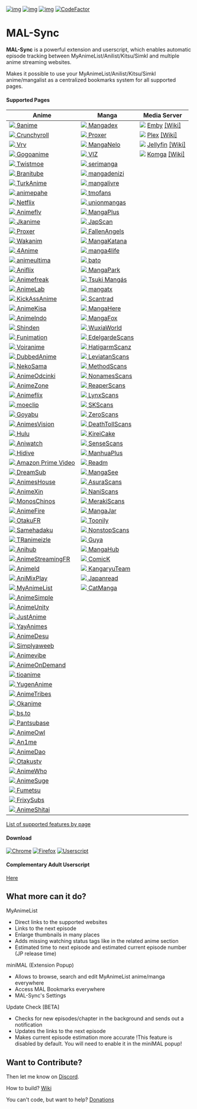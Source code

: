 [![img](https://img.shields.io/github/checks-status/MALSync/MALSync/master.svg?style=flat-square&logo=github)](https://github.com/MALSync/MALSync/actions)
[![img](https://img.shields.io/discord/358599430502481920.svg?style=flat-square&logo=discord&label=Chat%20%2F%20Support&colorB=7289DA)](https://discord.com/invite/cTH4yaw)
[![img](https://img.shields.io/github/issues/MALSync/MALSync.svg?style=flat-square&logo=github&logoColor=white)](https://github.com/MALSync/MALSync/issues)
[![CodeFactor](https://www.codefactor.io/repository/github/MALSync/MALSync/badge)](https://www.codefactor.io/repository/github/MALSync/MALSync)

# MAL-Sync

**MAL-Sync** is a powerful extension and userscript, which enables automatic episode tracking between MyAnimeList/Anilist/Kitsu/Simkl and multiple anime streaming websites.

Makes it possible to use your MyAnimeList/Anilist/Kitsu/Simkl anime/mangalist as a centralized bookmarks system for all supported pages.

#### **Supported Pages** <a id="anchor-link"></a>

<!--pages-->
  <table>
    <thead>
      <tr>
        <th>Anime</th>
        <th>Manga</th>
        <th>Media Server</th>
      </tr>
    </thead>
    <tbody>
      <tr>
                <td><a href="https://9anime.to"><img src="https://www.google.com/s2/favicons?domain=https://9anime.to"> 9anime</a></td>
                <td><a href="https://www.mangadex.org"><img src="https://www.google.com/s2/favicons?domain=https://www.mangadex.org"> Mangadex</a></td>
                <td><a href="http://app.emby.media"><img src="https://www.google.com/s2/favicons?domain=app.emby.media"></a> <a href="http://app.emby.media">Emby</a> <a href="https://github.com/MALSync/MALSync/wiki/Emby-Plex">[Wiki]</a></td>
              </tr><tr>
                <td><a href="https://www.crunchyroll.com"><img src="https://www.google.com/s2/favicons?domain=https://www.crunchyroll.com"> Crunchyroll</a></td>
                <td><a href="https://proxer.me"><img src="https://www.google.com/s2/favicons?domain=https://proxer.me"> Proxer</a></td>
                <td><a href="http://app.plex.tv"><img src="https://www.google.com/s2/favicons?domain=http://app.plex.tv"></a> <a href="http://app.plex.tv">Plex</a> <a href="https://github.com/MALSync/MALSync/wiki/Emby-Plex">[Wiki]</a></td>
              </tr><tr>
                <td><a href="https://vrv.co"><img src="https://www.google.com/s2/favicons?domain=https://vrv.co"> Vrv</a></td>
                <td><a href="https://manganelo.com"><img src="https://www.google.com/s2/favicons?domain=https://manganelo.com"> MangaNelo</a></td>
                <td><a href="https://jellyfin.org/"><img src="https://www.google.com/s2/favicons?domain=https://jellyfin.org/"></a> <a href="https://jellyfin.org/">Jellyfin</a> <a href="https://github.com/MALSync/MALSync/wiki/Emby-Plex">[Wiki]</a></td>
              </tr><tr>
                <td><a href="https://gogoanimes.co"><img src="https://www.google.com/s2/favicons?domain=https://gogoanimes.co"> Gogoanime</a></td>
                <td><a href="https://www.viz.com"><img src="https://www.google.com/s2/favicons?domain=https://www.viz.com"> VIZ</a></td>
                <td><a href="https://komga.org/"><img src="https://www.google.com/s2/favicons?domain=https://komga.org/"></a> <a href="https://komga.org/">Komga</a> <a href="https://github.com/MALSync/MALSync/wiki/Emby-Plex">[Wiki]</a></td>
              </tr><tr>
                <td><a href="https://twist.moe"><img src="https://www.google.com/s2/favicons?domain=https://twist.moe"> Twistmoe</a></td>
                <td><a href="https://serimanga.com"><img src="https://www.google.com/s2/favicons?domain=https://serimanga.com"> serimanga</a></td>
                <td></td>
              </tr><tr>
                <td><a href="https://www.branitube.net"><img src="https://www.google.com/s2/favicons?domain=https://www.branitube.net"> Branitube</a></td>
                <td><a href="https://mangadenizi.com"><img src="https://www.google.com/s2/favicons?domain=https://mangadenizi.com"> mangadenizi</a></td>
                <td></td>
              </tr><tr>
                <td><a href="https://www.turkanime.net"><img src="https://www.google.com/s2/favicons?domain=https://www.turkanime.net"> TurkAnime</a></td>
                <td><a href="https://mangalivre.net"><img src="https://www.google.com/s2/favicons?domain=https://mangalivre.net"> mangalivre</a></td>
                <td></td>
              </tr><tr>
                <td><a href="https://animepahe.com"><img src="https://www.google.com/s2/favicons?domain=https://animepahe.com"> animepahe</a></td>
                <td><a href="https://lectortmo.com"><img src="https://www.google.com/s2/favicons?domain=https://lectortmo.com"> tmofans</a></td>
                <td></td>
              </tr><tr>
                <td><a href="https://www.netflix.com"><img src="https://www.google.com/s2/favicons?domain=https://www.netflix.com"> Netflix</a></td>
                <td><a href="https://unionleitor.top"><img src="https://www.google.com/s2/favicons?domain=https://unionleitor.top"> unionmangas</a></td>
                <td></td>
              </tr><tr>
                <td><a href="https://animeflv.net"><img src="https://www.google.com/s2/favicons?domain=https://animeflv.net"> Animeflv</a></td>
                <td><a href="https://mangaplus.shueisha.co.jp"><img src="https://www.google.com/s2/favicons?domain=https://mangaplus.shueisha.co.jp"> MangaPlus</a></td>
                <td></td>
              </tr><tr>
                <td><a href="https://jkanime.net"><img src="https://www.google.com/s2/favicons?domain=https://jkanime.net"> Jkanime</a></td>
                <td><a href="https://www.japscan.se"><img src="https://www.google.com/s2/favicons?domain=https://www.japscan.se"> JapScan</a></td>
                <td></td>
              </tr><tr>
                <td><a href="https://proxer.me"><img src="https://www.google.com/s2/favicons?domain=https://proxer.me"> Proxer</a></td>
                <td><a href="https://manga.fascans.com"><img src="https://www.google.com/s2/favicons?domain=https://manga.fascans.com"> FallenAngels</a></td>
                <td></td>
              </tr><tr>
                <td><a href="https://www.wakanim.tv"><img src="https://www.google.com/s2/favicons?domain=https://www.wakanim.tv"> Wakanim</a></td>
                <td><a href="http://mangakatana.com"><img src="https://www.google.com/s2/favicons?domain=http://mangakatana.com"> MangaKatana</a></td>
                <td></td>
              </tr><tr>
                <td><a href="https://4anime.to"><img src="https://www.google.com/s2/favicons?domain=https://4anime.to"> 4Anime</a></td>
                <td><a href="https://manga4life.com"><img src="https://www.google.com/s2/favicons?domain=https://manga4life.com"> manga4life</a></td>
                <td></td>
              </tr><tr>
                <td><a href="https://animeultima.to"><img src="https://www.google.com/s2/favicons?domain=https://animeultima.to"> animeultima</a></td>
                <td><a href="https://bato.to"><img src="https://www.google.com/s2/favicons?domain=https://bato.to"> bato</a></td>
                <td></td>
              </tr><tr>
                <td><a href="https://www1.aniflix.tv"><img src="https://www.google.com/s2/favicons?domain=https://www1.aniflix.tv"> Aniflix</a></td>
                <td><a href="https://mangapark.net"><img src="https://www.google.com/s2/favicons?domain=https://mangapark.net"> MangaPark</a></td>
                <td></td>
              </tr><tr>
                <td><a href="https://www.animefreak.tv"><img src="https://www.google.com/s2/favicons?domain=https://www.animefreak.tv"> Animefreak</a></td>
                <td><a href="https://www.tsukimangas.com"><img src="https://www.google.com/s2/favicons?domain=https://www.tsukimangas.com"> Tsuki Mangás</a></td>
                <td></td>
              </tr><tr>
                <td><a href="https://www.animelab.com"><img src="https://www.google.com/s2/favicons?domain=https://www.animelab.com"> AnimeLab</a></td>
                <td><a href="https://mangatx.com"><img src="https://www.google.com/s2/favicons?domain=https://mangatx.com"> mangatx</a></td>
                <td></td>
              </tr><tr>
                <td><a href="https://www.kickassanime.rs"><img src="https://www.google.com/s2/favicons?domain=https://www.kickassanime.rs"> KickAssAnime</a></td>
                <td><a href="https://scantrad.net"><img src="https://www.google.com/s2/favicons?domain=https://scantrad.net"> Scantrad</a></td>
                <td></td>
              </tr><tr>
                <td><a href="https://animekisa.tv"><img src="https://www.google.com/s2/favicons?domain=https://animekisa.tv"> AnimeKisa</a></td>
                <td><a href="http://www.mangahere.cc"><img src="https://www.google.com/s2/favicons?domain=http://www.mangahere.cc"> MangaHere</a></td>
                <td></td>
              </tr><tr>
                <td><a href="https://animeindo.net"><img src="https://www.google.com/s2/favicons?domain=https://animeindo.net"> AnimeIndo</a></td>
                <td><a href="http://fanfox.net"><img src="https://www.google.com/s2/favicons?domain=http://fanfox.net"> MangaFox</a></td>
                <td></td>
              </tr><tr>
                <td><a href="https://shinden.pl"><img src="https://www.google.com/s2/favicons?domain=https://shinden.pl"> Shinden</a></td>
                <td><a href="https://wuxiaworld.site"><img src="https://www.google.com/s2/favicons?domain=https://wuxiaworld.site"> WuxiaWorld</a></td>
                <td></td>
              </tr><tr>
                <td><a href="https://www.funimation.com"><img src="https://www.google.com/s2/favicons?domain=https://www.funimation.com"> Funimation</a></td>
                <td><a href="https://edelgardescans.com"><img src="https://www.google.com/s2/favicons?domain=https://edelgardescans.com"> EdelgardeScans</a></td>
                <td></td>
              </tr><tr>
                <td><a href="https://voiranime.com"><img src="https://www.google.com/s2/favicons?domain=https://voiranime.com"> Voiranime</a></td>
                <td><a href="https://hatigarmscanz.net"><img src="https://www.google.com/s2/favicons?domain=https://hatigarmscanz.net"> HatigarmScanz</a></td>
                <td></td>
              </tr><tr>
                <td><a href="https://ww5.dubbedanime.net"><img src="https://www.google.com/s2/favicons?domain=https://ww5.dubbedanime.net"> DubbedAnime</a></td>
                <td><a href="https://leviatanscans.com"><img src="https://www.google.com/s2/favicons?domain=https://leviatanscans.com"> LeviatanScans</a></td>
                <td></td>
              </tr><tr>
                <td><a href="https://www.neko-sama.fr"><img src="https://www.google.com/s2/favicons?domain=https://www.neko-sama.fr"> NekoSama</a></td>
                <td><a href="https://methodscans.com"><img src="https://www.google.com/s2/favicons?domain=https://methodscans.com"> MethodScans</a></td>
                <td></td>
              </tr><tr>
                <td><a href="https://anime-odcinki.pl"><img src="https://www.google.com/s2/favicons?domain=https://anime-odcinki.pl"> AnimeOdcinki</a></td>
                <td><a href="https://the-nonames.com"><img src="https://www.google.com/s2/favicons?domain=https://the-nonames.com"> NonamesScans</a></td>
                <td></td>
              </tr><tr>
                <td><a href="https://www.animezone.pl"><img src="https://www.google.com/s2/favicons?domain=https://www.animezone.pl"> AnimeZone</a></td>
                <td><a href="https://reaperscans.com"><img src="https://www.google.com/s2/favicons?domain=https://reaperscans.com"> ReaperScans</a></td>
                <td></td>
              </tr><tr>
                <td><a href="https://animeflix.io"><img src="https://www.google.com/s2/favicons?domain=https://animeflix.io"> Animeflix</a></td>
                <td><a href="https://lynxscans.com"><img src="https://www.google.com/s2/favicons?domain=https://lynxscans.com"> LynxScans</a></td>
                <td></td>
              </tr><tr>
                <td><a href="https://moeclip.com"><img src="https://www.google.com/s2/favicons?domain=https://moeclip.com"> moeclip</a></td>
                <td><a href="https://skscans.com"><img src="https://www.google.com/s2/favicons?domain=https://skscans.com"> SKScans</a></td>
                <td></td>
              </tr><tr>
                <td><a href="https://goyabu.com"><img src="https://www.google.com/s2/favicons?domain=https://goyabu.com"> Goyabu</a></td>
                <td><a href="https://zeroscans.com"><img src="https://www.google.com/s2/favicons?domain=https://zeroscans.com"> ZeroScans</a></td>
                <td></td>
              </tr><tr>
                <td><a href="https://animesvision.biz"><img src="https://www.google.com/s2/favicons?domain=https://animesvision.biz"> AnimesVision</a></td>
                <td><a href="https://reader.deathtollscans.net"><img src="https://www.google.com/s2/favicons?domain=https://reader.deathtollscans.net"> DeathTollScans</a></td>
                <td></td>
              </tr><tr>
                <td><a href="https://www.hulu.com"><img src="https://www.google.com/s2/favicons?domain=https://www.hulu.com"> Hulu</a></td>
                <td><a href="https://reader.kireicake.com"><img src="https://www.google.com/s2/favicons?domain=https://reader.kireicake.com"> KireiCake</a></td>
                <td></td>
              </tr><tr>
                <td><a href="https://aniwatch.me"><img src="https://www.google.com/s2/favicons?domain=https://aniwatch.me"> Aniwatch</a></td>
                <td><a href="https://sensescans.com"><img src="https://www.google.com/s2/favicons?domain=https://sensescans.com"> SenseScans</a></td>
                <td></td>
              </tr><tr>
                <td><a href="https://www.hidive.com"><img src="https://www.google.com/s2/favicons?domain=https://www.hidive.com"> Hidive</a></td>
                <td><a href="https://manhuaplus.com"><img src="https://www.google.com/s2/favicons?domain=https://manhuaplus.com"> ManhuaPlus</a></td>
                <td></td>
              </tr><tr>
                <td><a href="https://www.primevideo.com"><img src="https://www.google.com/s2/favicons?domain=https://www.primevideo.com"> Amazon Prime Video</a></td>
                <td><a href="https://readm.org"><img src="https://www.google.com/s2/favicons?domain=https://readm.org"> Readm</a></td>
                <td></td>
              </tr><tr>
                <td><a href="https://dreamsub.cc"><img src="https://www.google.com/s2/favicons?domain=https://dreamsub.cc"> DreamSub</a></td>
                <td><a href="https://mangasee123.com"><img src="https://www.google.com/s2/favicons?domain=https://mangasee123.com"> MangaSee</a></td>
                <td></td>
              </tr><tr>
                <td><a href="https://animeshouse.net"><img src="https://www.google.com/s2/favicons?domain=https://animeshouse.net"> AnimesHouse</a></td>
                <td><a href="https://asurascans.com"><img src="https://www.google.com/s2/favicons?domain=https://asurascans.com"> AsuraScans</a></td>
                <td></td>
              </tr><tr>
                <td><a href="https://animexin.xyz"><img src="https://www.google.com/s2/favicons?domain=https://animexin.xyz"> AnimeXin</a></td>
                <td><a href="https://naniscans.com"><img src="https://www.google.com/s2/favicons?domain=https://naniscans.com"> NaniScans</a></td>
                <td></td>
              </tr><tr>
                <td><a href="https://monoschinos2.com"><img src="https://www.google.com/s2/favicons?domain=https://monoschinos2.com"> MonosChinos</a></td>
                <td><a href="https://merakiscans.com"><img src="https://www.google.com/s2/favicons?domain=https://merakiscans.com"> MerakiScans</a></td>
                <td></td>
              </tr><tr>
                <td><a href="https://animefire.net"><img src="https://www.google.com/s2/favicons?domain=https://animefire.net"> AnimeFire</a></td>
                <td><a href="https://mangajar.com"><img src="https://www.google.com/s2/favicons?domain=https://mangajar.com"> MangaJar</a></td>
                <td></td>
              </tr><tr>
                <td><a href="https://otakufr.co"><img src="https://www.google.com/s2/favicons?domain=https://otakufr.co"> OtakuFR</a></td>
                <td><a href="https://toonily.net"><img src="https://www.google.com/s2/favicons?domain=https://toonily.net"> Toonily</a></td>
                <td></td>
              </tr><tr>
                <td><a href="https://samehadaku.vip"><img src="https://www.google.com/s2/favicons?domain=https://samehadaku.vip"> Samehadaku</a></td>
                <td><a href="https://www.nonstopscans.com"><img src="https://www.google.com/s2/favicons?domain=https://www.nonstopscans.com"> NonstopScans</a></td>
                <td></td>
              </tr><tr>
                <td><a href="https://www.tranimeizle.net/"><img src="https://www.google.com/s2/favicons?domain=https://www.tranimeizle.net/"> TRanimeizle</a></td>
                <td><a href="https://guya.moe"><img src="https://www.google.com/s2/favicons?domain=https://guya.moe"> Guya</a></td>
                <td></td>
              </tr><tr>
                <td><a href="https://anihub.tv"><img src="https://www.google.com/s2/favicons?domain=https://anihub.tv"> Anihub</a></td>
                <td><a href="https://mangahub.io"><img src="https://www.google.com/s2/favicons?domain=https://mangahub.io"> MangaHub</a></td>
                <td></td>
              </tr><tr>
                <td><a href="https://www.animestreamingfr.fr"><img src="https://www.google.com/s2/favicons?domain=https://www.animestreamingfr.fr"> AnimeStreamingFR</a></td>
                <td><a href="https://comick.fun"><img src="https://www.google.com/s2/favicons?domain=https://comick.fun"> ComicK</a></td>
                <td></td>
              </tr><tr>
                <td><a href="https://www.animeid.tv"><img src="https://www.google.com/s2/favicons?domain=https://www.animeid.tv"> AnimeId</a></td>
                <td><a href="https://kangaryu-team.fr"><img src="https://www.google.com/s2/favicons?domain=https://kangaryu-team.fr"> KangaryuTeam</a></td>
                <td></td>
              </tr><tr>
                <td><a href="https://animixplay.to"><img src="https://www.google.com/s2/favicons?domain=https://animixplay.to"> AniMixPlay</a></td>
                <td><a href="https://www.japanread.cc/"><img src="https://www.google.com/s2/favicons?domain=https://www.japanread.cc/"> Japanread</a></td>
                <td></td>
              </tr><tr>
                <td><a href="https://myanimelist.net"><img src="https://www.google.com/s2/favicons?domain=https://myanimelist.net"> MyAnimeList</a></td>
                <td><a href="https://catmanga.org"><img src="https://www.google.com/s2/favicons?domain=https://catmanga.org"> CatManga</a></td>
                <td></td>
              </tr><tr>
                <td><a href="https://ww1.animesimple.com"><img src="https://www.google.com/s2/favicons?domain=https://ww1.animesimple.com"> AnimeSimple</a></td>
                <td></td>
                <td></td>
              </tr><tr>
                <td><a href="https://animeunity.it"><img src="https://www.google.com/s2/favicons?domain=https://animeunity.it"> AnimeUnity</a></td>
                <td></td>
                <td></td>
              </tr><tr>
                <td><a href="https://justanime.app"><img src="https://www.google.com/s2/favicons?domain=https://justanime.app"> JustAnime</a></td>
                <td></td>
                <td></td>
              </tr><tr>
                <td><a href="https://yayanimes.net"><img src="https://www.google.com/s2/favicons?domain=https://yayanimes.net"> YayAnimes</a></td>
                <td></td>
                <td></td>
              </tr><tr>
                <td><a href="https://animedesu.pl"><img src="https://www.google.com/s2/favicons?domain=https://animedesu.pl"> AnimeDesu</a></td>
                <td></td>
                <td></td>
              </tr><tr>
                <td><a href="https://simplyaweeb.com"><img src="https://www.google.com/s2/favicons?domain=https://simplyaweeb.com"> Simplyaweeb</a></td>
                <td></td>
                <td></td>
              </tr><tr>
                <td><a href="https://animevibe.wtf"><img src="https://www.google.com/s2/favicons?domain=https://animevibe.wtf"> Animevibe</a></td>
                <td></td>
                <td></td>
              </tr><tr>
                <td><a href="https://www.anime-on-demand.de"><img src="https://www.google.com/s2/favicons?domain=https://www.anime-on-demand.de"> AnimeOnDemand</a></td>
                <td></td>
                <td></td>
              </tr><tr>
                <td><a href="https://tioanime.com"><img src="https://www.google.com/s2/favicons?domain=https://tioanime.com"> tioanime</a></td>
                <td></td>
                <td></td>
              </tr><tr>
                <td><a href="https://yugenani.me"><img src="https://www.google.com/s2/favicons?domain=https://yugenani.me"> YugenAnime</a></td>
                <td></td>
                <td></td>
              </tr><tr>
                <td><a href="https://animetribes.ru"><img src="https://www.google.com/s2/favicons?domain=https://animetribes.ru"> AnimeTribes</a></td>
                <td></td>
                <td></td>
              </tr><tr>
                <td><a href="https://okanime.tv"><img src="https://www.google.com/s2/favicons?domain=https://okanime.tv"> Okanime</a></td>
                <td></td>
                <td></td>
              </tr><tr>
                <td><a href="https://bs.to"><img src="https://www.google.com/s2/favicons?domain=https://bs.to"> bs.to</a></td>
                <td></td>
                <td></td>
              </tr><tr>
                <td><a href="https://pantsubase.tv"><img src="https://www.google.com/s2/favicons?domain=https://pantsubase.tv"> Pantsubase</a></td>
                <td></td>
                <td></td>
              </tr><tr>
                <td><a href="https://animeowl.net"><img src="https://www.google.com/s2/favicons?domain=https://animeowl.net"> AnimeOwl</a></td>
                <td></td>
                <td></td>
              </tr><tr>
                <td><a href="https://an1me.nl"><img src="https://www.google.com/s2/favicons?domain=https://an1me.nl"> An1me</a></td>
                <td></td>
                <td></td>
              </tr><tr>
                <td><a href="https://animedao.to"><img src="https://www.google.com/s2/favicons?domain=https://animedao.to"> AnimeDao</a></td>
                <td></td>
                <td></td>
              </tr><tr>
                <td><a href="https://www.otakustv.com"><img src="https://www.google.com/s2/favicons?domain=https://www.otakustv.com"> Otakustv</a></td>
                <td></td>
                <td></td>
              </tr><tr>
                <td><a href="https://animewho.com"><img src="https://www.google.com/s2/favicons?domain=https://animewho.com"> AnimeWho</a></td>
                <td></td>
                <td></td>
              </tr><tr>
                <td><a href="https://animesuge.io"><img src="https://www.google.com/s2/favicons?domain=https://animesuge.io"> AnimeSuge</a></td>
                <td></td>
                <td></td>
              </tr><tr>
                <td><a href="https://fumetsu.pl"><img src="https://www.google.com/s2/favicons?domain=https://fumetsu.pl"> Fumetsu</a></td>
                <td></td>
                <td></td>
              </tr><tr>
                <td><a href="https://frixysubs.pl"><img src="https://www.google.com/s2/favicons?domain=https://frixysubs.pl"> FrixySubs</a></td>
                <td></td>
                <td></td>
              </tr><tr>
                <td><a href="https://www.anime-shitai.com"><img src="https://www.google.com/s2/favicons?domain=https://www.anime-shitai.com"> AnimeShitai</a></td>
                <td></td>
                <td></td>
              </tr>
    </tbody>
  </table>
  <!--/pages-->

[List of supported features by page](pages.md)

#### **Download**

[![Chrome](https://img.shields.io/chrome-web-store/users/kekjfbackdeiabghhcdklcdoekaanoel.svg?style=flat-square&label=Chrome&logo=google%20chrome&logoColor=white)](https://chrome.google.com/webstore/detail/mal-sync/kekjfbackdeiabghhcdklcdoekaanoel?hl=en)
[![Firefox](https://img.shields.io/amo/users/mal-sync.svg?style=flat-square&label=Firefox&logo=mozilla%20firefox&logoColor=white)](https://addons.mozilla.org/en-US/firefox/addon/mal-sync)
[![Userscript](https://img.shields.io/badge/Userscript-Download-brightgreen.svg?style=flat-square&label=Userscript&logo=javascript&logoColor=white)](https://greasyfork.org/de/scripts/372847-mal-sync)

#### **Complementary Adult Userscript**

[Here](src/pages-adult/README.md)

## What more can it do?

MyAnimeList

- Direct links to the supported websites
- Links to the next episode
- Enlarge thumbnails in many places
- Adds missing watching status tags like in the related anime section
- Estimated time to next episode and estimated current episode number (JP release time)

miniMAL (Extension Popup)

- Allows to browse, search and edit MyAnimeList anime/manga everywhere
- Access MAL Bookmarks everywhere
- MAL-Sync's Settings

Update Check [BETA]

- Checks for new episodes/chapter in the background and sends out a notification
- Updates the links to the next episode
- Makes current episode estimation more accurate
  !This feature is disabled by default. You will need to enable it in the miniMAL popup!

## Want to Contribute?

Then let me know on [Discord](https://discord.com/invite/cTH4yaw).

How to build? [Wiki](https://github.com/MALSync/MALSync/wiki/Build)

You can't code, but want to help? [Donations](https://github.com/MALSync/MALSync/wiki/Donations)
